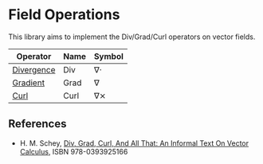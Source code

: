 # Field Operations

This library aims to implement the Div/Grad/Curl operators on vector fields.

| Operator                                                 | Name  | Symbol |
|----------------------------------------------------------|-------|--------|
| [Divergence](https://en.wikipedia.org/wiki/Divergence)   | Div   | ∇⋅     |
| [Gradient](https://en.wikipedia.org/wiki/Gradient)       | Grad  | ∇      |
| [Curl](https://en.wikipedia.org/wiki/Curl_(mathematics)) | Curl  | ∇⨯     |

## References

- H. M. Schey, [Div, Grad, Curl, And All That: An Informal Text On Vector Calculus](https://www.amazon.com/dp/0393925161), ISBN 978-0393925166